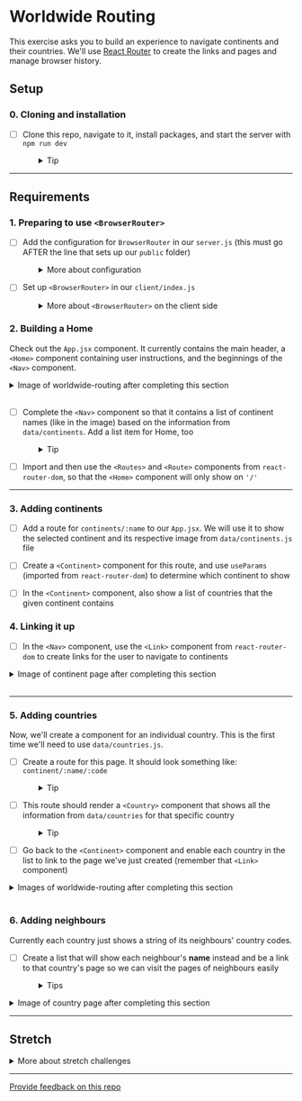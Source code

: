 # Worldwide Routing

This exercise asks you to build an experience to navigate continents and their countries. We'll use [React Router](https://reactrouter.com/docs) to create the links and pages and manage browser history.

## Setup

### 0. Cloning and installation
- [ ] Clone this repo, navigate to it, install packages, and start the server with `npm run dev`
  <details style="padding-left: 2em">
    <summary>Tip</summary>

    ```sh
    cd worldwide-routing
    npm install
    npm run dev
    ```
  </details>

---

## Requirements

### 1. Preparing to use `<BrowserRouter>`
- [ ] Add the configuration for `BrowserRouter` in our `server.js` (this must go AFTER the line that sets up our `public` folder)
  <details style="padding-left: 2em">
    <summary>More about configuration</summary>

    Our code will likely look like this:
    ```js
    server.get('*', (req, res) => {
      res.sendFile(path.resolve('server/public/index.html'))
    })
    ```
  </details>

- [ ] Set up `<BrowserRouter>` in our `client/index.js`
  <details style="padding-left: 2em">
    <summary>More about <code>&lt;BrowserRouter&gt;</code> on the client side</summary>

    1. Import the router from `react-router-dom` at the top of the file
        ```jsx
        import { BrowserRouter as Router } from 'react-router-dom'
        ```
    2. Inside our `ReactDOM.render()` function, we can then wrap the `<App>` component in `<Router></Router>` tags 

    **Note:** We could place the router within the `<App>` instead, around specific components, but by wrapping it around `<App>` we will give everything access to the Router's functionality.

### 2. Building a Home

Check out the `App.jsx` component. It currently contains the main header, a `<Home>` component containing user instructions, and the beginnings of the `<Nav>` component.

<details>
  <summary>Image of worldwide-routing after completing this section</summary>

  ![Web page showing a large title at top, a left navigation listing "Home" plus all seven continents as list items (but not links), and "Please select a continent from the nav list", in the centre](readme-images/release-1.png)
</details>
<br />

- [ ] Complete the `<Nav>` component so that it contains a list of continent names (like in the image) based on the information from `data/continents`. Add a list item for Home, too
  <details style="padding-left: 2em">
    <summary>Tip</summary>

    We can use `Object.keys()` on what is exported from `data/continents.js` to get a list of continent names.
  </details>

- [ ] Import and then use the `<Routes>` and `<Route>` components from `react-router-dom`, so that the `<Home>` component will only show on `'/'`

---

### 3. Adding continents

- [ ] Add a route for `continents/:name` to our `App.jsx`. We will use it to show the selected continent and its respective image from `data/continents.js` file

- [ ] Create a `<Continent>` component for this route, and use `useParams` (imported from `react-router-dom`) to determine which continent to show

- [ ] In the `<Continent>` component, also show a list of countries that the given continent contains

### 4. Linking it up

- [ ] In the `<Nav>` component, use the `<Link>` component from `react-router-dom` to create links for the user to navigate to continents

<details>
  <summary>Image of continent page after completing this section</summary>
    
  Notice how `<Continent>` has replaced the `<Home>` component in the image below.

  ![Left nav list items are now clickable, and the main content area shows the name of a single continent as the largest heading, plus a photo and a list of countries in that continent](readme-images/release-2.png)
</details>
<br />

---

### 5. Adding countries

Now, we'll create a component for an individual country. This is the first time we'll need to use `data/countries.js`.

- [ ] Create a route for this page. It should look something like: `continent/:name/:code`
  <details style="padding-left: 2em">
    <summary>Tip</summary>
    
    We're using the continent name and country code for this route to help us later. The url path for the above suggestion will be entered into the browser as `/continent/Oceania/NZ`.
  </details>

- [ ] This route should render a `<Country>` component that shows all the information from `data/countries` for that specific country
  <details style="padding-left: 2em">
    <summary>Tip</summary>
    
    The flag emoji icons don't work in all browsers (e.g. in Windows they seem to work in Firefox but not Chrome). If you see `NZ` instead of the NZ flag, try a different browser.
  </details>

- [ ] Go back to the `<Continent>` component and enable each country in the list to link to the page we've just created (remember that `<Link>` component)

<details>
  <summary>Images of worldwide-routing after completing this section</summary>

  ![View of an individual country page, including a flag icon and a few data points about that country](readme-images/release-3-a.png)
  ![Continent page is similar to before, except the list of countries are also now clickable links](readme-images/release-3-b.png)
</details>
<br />

### 6. Adding neighbours

Currently each country just shows a string of its neighbours' country codes.

- [ ] Create a list that will show each neighbour's **name** instead and be a link to that country's page so we can visit the pages of neighbours easily
  <details style="padding-left: 2em">
    <summary>Tips</summary>

    - Some countries have no neighbours, for example New Zealand. Consider how you handle that case
    - Some countries have neighbours that are not on the same continent, for example, Panama or Turkey. This may factor into how you build this feature
  </details>

<details>
  <summary>Image of country page after completing this section</summary>

  ![The country page now has a list of neighbouring country names, rather than just a list of country codes, and each country name is a clickable link](readme-images/release-4.png)
</details>

---

## Stretch

<details>
  <summary>More about stretch challenges</summary>

  * If you haven't already, add a "Home" link in the `<Nav>` component

  * Bold the selected continent in the `<Nav>` when viewing a continent or country and/or change the bullet point style (as shown in the section 6 screenshot) so users will know where they are

  * Countries currently show up in the order decided by the data files. Add a feature to show them alphabetically or perhaps even by population

  * Read about React Router's [Nested Routes](https://reactrouter.com/docs/en/v6/getting-started/tutorial#nested-routes) and [Index Routes](https://reactrouter.com/docs/en/v6/getting-started/tutorial#index-routes). Now try nesting the routes for `<Home>`, `<Continent>` and `<Country>` within `<Nav>`. The `<Home>` component should render on the index route, i.e. when the URL is just `http://localhost:3000/`. 

  **Note:** It's probably not good application design to have everything nested inside the `<Nav>` component (if it's called `<Nav>` it should just be for navigation!) but Nested Routes are a useful feature of React Router, and this stretch task will give you practice with them.
</details>

---
[Provide feedback on this repo](https://docs.google.com/forms/d/e/1FAIpQLSfw4FGdWkLwMLlUaNQ8FtP2CTJdGDUv6Xoxrh19zIrJSkvT4Q/viewform?usp=pp_url&entry.1958421517=worldwide-routing)
